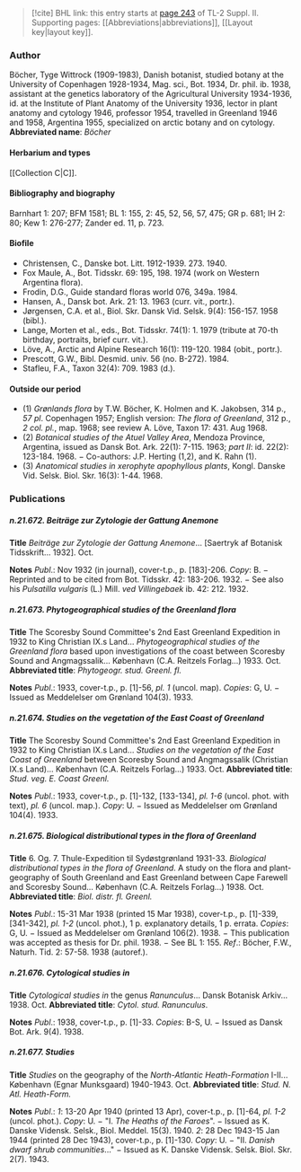> [!cite] BHL link: this entry starts at [page 243](https://www.biodiversitylibrary.org/page/33265440) of TL-2 Suppl. II.
> Supporting pages: [[Abbreviations|abbreviations]], [[Layout key|layout key]].

### Author

Böcher, Tyge Wittrock (1909-1983), Danish botanist, studied botany at the University of Copenhagen 1928-1934, Mag. sci., Bot. 1934, Dr. phil. ib. 1938, assistant at the genetics laboratory of the Agricultural University 1934-1936, id. at the Institute of Plant Anatomy of the University 1936, lector in plant anatomy and cytology 1946, professor 1954, travelled in Greenland 1946 and 1958, Argentina 1955, specialized on arctic botany and on cytology. 
**Abbreviated name**: *Böcher*

#### Herbarium and types

[[Collection C|C]].

#### Bibliography and biography

Barnhart 1: 207; BFM 1581; BL 1: 155, 2: 45, 52, 56, 57, 475; GR p. 681; IH 2: 80; Kew 1: 276-277; Zander ed. 11, p. 723.

#### Biofile

- Christensen, C., Danske bot. Litt. 1912-1939. 273. 1940.
- Fox Maule, A., Bot. Tidsskr. 69: 195, 198. 1974 (work on Western Argentina flora).
- Frodin, D.G., Guide standard floras world 076, 349a. 1984.
- Hansen, A., Dansk bot. Ark. 21: 13. 1963 (curr. vit., portr.).
- Jørgensen, C.A. et al., Biol. Skr. Dansk Vid. Selsk. 9(4): 156-157. 1958 (bibl.).
- Lange, Morten et al., eds., Bot. Tidsskr. 74(1): 1. 1979 (tribute at 70-th birthday, portraits, brief curr. vit.).
- Löve, A., Arctic and Alpine Research 16(1): 119-120. 1984 (obit., portr.).
- Prescott, G.W., Bibl. Desmid. univ. 56 (no. B-272). 1984.
- Stafleu, F.A., Taxon 32(4): 709. 1983 (d.).

#### Outside our period

- (1) *Grønlands flora* by T.W. Böcher, K. Holmen and K. Jakobsen, 314 p., *57 pl*. Copenhagen 1957; English version: *The flora of Greenland*, 312 p., *2 col. pl.*, map. 1968; see review A. Löve, Taxon 17: 431. Aug 1968.
- (2) *Botanical studies of the Atuel Valley Area*, Mendoza Province, Argentina, issued as Dansk Bot. Ark. 22(1): 7-115. 1963; *part II*: id. 22(2): 123-184. 1968. − Co-authors: J.P. Herting (1,2), and K. Rahn (1).
- (3) *Anatomical studies in xerophyte apophyllous plants*, Kongl. Danske Vid. Selsk. Biol. Skr. 16(3): 1-44. 1968.

### Publications

##### n.21.672. Beiträge zur Zytologie der Gattung Anemone

**Title**
*Beiträge zur Zytologie der Gattung Anemone*... \[Saertryk af Botanisk Tidsskrift... 1932\]. Oct.

**Notes**
*Publ*.: Nov 1932 (in journal), cover-t.p., p. \[183\]-206. *Copy*: B. − Reprinted and to be cited from Bot. Tidsskr. 42: 183-206. 1932. − See also his *Pulsatilla vulgaris* (L.) Mill. *ved Villingebaek* ib. 42: 212. 1932.

##### n.21.673. Phytogeographical studies of the Greenland flora

**Title**
The Scoresby Sound Committee's 2nd East Greenland Expedition in 1932 to King Christian IX.s Land... *Phytogeographical studies of the Greenland flora* based upon investigations of the coast between Scoresby Sound and Angmagssalik... København (C.A. Reitzels Forlag...) 1933. Oct.
**Abbreviated title**: *Phytogeogr. stud. Greenl. fl.*

**Notes**
*Publ*.: 1933, cover-t.p., p. \[1\]-56, *pl. 1* (uncol. map). *Copies*: G, U. − Issued as Meddelelser om Grønland 104(3). 1933.

##### n.21.674. Studies on the vegetation of the East Coast of Greenland

**Title**
The Scoresby Sound Committee's 2nd East Greenland Expedition in 1932 to King Christian IX.s Land... *Studies on the vegetation of the East Coast of Greenland* between Scoresby Sound and Angmagssalik (Christian IX.s Land)... København (C.A. Reitzels Forlag...) 1933. Oct.
**Abbreviated title**: *Stud. veg. E. Coast Greenl.*

**Notes**
*Publ*.: 1933, cover-t.p., p. \[1\]-132, \[133-134\], *pl. 1-6* (uncol. phot. with text), *pl. 6* (uncol. map.).
*Copy*: U. − Issued as Meddelelser om Grønland 104(4). 1933.

##### n.21.675. Biological distributional types in the flora of Greenland

**Title**
6. Og. 7. Thule-Expedition til Sydøstgrønland 1931-33. *Biological distributional types in the flora of Greenland*. A study on the flora and plant-geography of South Greenland and East Greenland between Cape Farewell and Scoresby Sound... København (C.A. Reitzels Forlag...) 1938. Oct.
**Abbreviated title**: *Biol. distr. fl. Greenl.*

**Notes**
*Publ*.: 15-31 Mar 1938 (printed 15 Mar 1938), cover-t.p., p. \[1\]-339, \[341-342\], *pl. 1-2* (uncol. phot.), 1 p. explanatory details, 1 p. errata. *Copies*: G, U. − Issued as Meddelelser om Grønland 106(2). 1938. − This publication was accepted as thesis for Dr. phil. 1938. − See BL 1: 155.
*Ref*.: Böcher, F.W., Naturh. Tid. 2: 57-58. 1938 (autoref.).

##### n.21.676. Cytological studies in

**Title**
*Cytological studies in* the genus *Ranunculus*... Dansk Botanisk Arkiv... 1938. Oct.
**Abbreviated title**: *Cytol. stud. Ranunculus*.

**Notes**
*Publ*.: 1938, cover-t.p., p. \[1\]-33. *Copies*: B-S, U. − Issued as Dansk Bot. Ark. 9(4). 1938.

##### n.21.677. Studies

**Title**
*Studies* on the geography of the *North-Atlantic Heath-Formation* I-II... København (Egnar Munksgaard) 1940-1943. Oct.
**Abbreviated title**: *Stud. N. Atl. Heath-Form.*

**Notes**
*Publ*.: *1*: 13-20 Apr 1940 (printed 13 Apr), cover-t.p., p. \[1\]-64, *pl. 1-2* (uncol. phot.). *Copy*: U. − "I. *The Heaths of the Faroes*". − Issued as K. Danske Vidensk. Selsk., Biol. Meddel. 15(3). 1940.
*2*: 28 Dec 1943-15 Jan 1944 (printed 28 Dec 1943), cover-t.p., p. \[1\]-130. *Copy*: U. − "II.
*Danish dwarf shrub communities*..." − Issued as K. Danske Vidensk. Selsk. Biol. Skr. 2(7). 1943.

